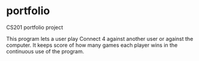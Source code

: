 # portfolio
CS201 portfolio project

This program lets a user play Connect 4 against another user or against the computer. It keeps score of how many games each player wins in the continuous use of the program.
